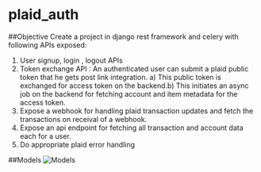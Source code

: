 # plaid_auth
##Objective
Create a project in django rest framework and celery with following APIs exposed:
1) User signup, login , logout APIs
2) Token exchange API : An authenticated user can submit a plaid public token that
he gets post link integration.
a) This public token is exchanged for access token on the backend.b) This initiates an async job on the backend for fetching account and item
metadata for the access token.
3) Expose a webhook for handling plaid transaction updates and fetch the
transactions on receival of a webhook.
4) Expose an api endpoint for fetching all transaction and account data each for a
user.
5) Do appropriate plaid error handling


##Models
![Models](https://i.ibb.co/m6ybhSx/models.png)
